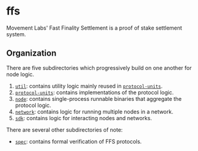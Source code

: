 # ffs
Movement Labs' Fast Finality Settlement is a proof of stake settlement system. 

## Organization
There are five subdirectories which progressively build on one another for node logic.

1. [`util`](./util): contains utility logic mainly reused in [`protocol-units`](./protocol-units).
2. [`protocol-units`](./protocol-units): contains implementations of the protocol logic. 
3. [`node`](./node): contains single-process runnable binaries that aggregate the protocol logic.
4. [`network`](./network): contains logic for running multiple nodes in a network.
5. [`sdk`](./sdk): contains logic for interacting nodes and networks.

There are several other subdirectories of note:

- [`spec`](./spec): contains formal verification of FFS protocols. 